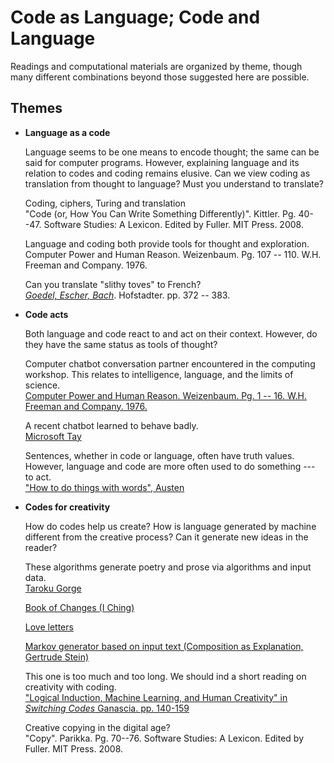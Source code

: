 Code as Language; Code and Language
===================================

Readings and computational materials are organized by theme, though many different combinations beyond those suggested here are possible.

Themes
------

-   **Language as a code**

    Language seems to be one means to encode thought; the same can be said for computer programs. However, explaining language and its relation to codes and coding remains elusive. Can we view coding as translation from thought to language? Must you understand to translate?

     Coding, ciphers, Turing and translation  
    "Code (or, How You Can Write Something Differently)". Kittler. Pg. 40--47. Software Studies: A Lexicon. Edited by Fuller. MIT Press. 2008.

    Language and coding both provide tools for thought and exploration.  
    Computer Power and Human Reason. Weizenbaum. Pg. 107 -- 110. W.H. Freeman and Company. 1976.

    Can you translate "slithy toves" to French?  
    *[Goedel, Escher, Bach]()*. Hofstadter. pp. 372 -- 383.

-   **Code acts**

    Both language and code react to and act on their context. However, do they have the same status as tools of thought?

    Computer chatbot conversation partner encountered in the computing workshop. This relates to intelligence, language, and the limits of science.  
    [Computer Power and Human Reason. Weizenbaum. Pg. 1 -- 16. W.H. Freeman and Company. 1976.](https://cyborgdigitalculture.files.wordpress.com/2013/09/24-weizenbaum-03.pdf)

    A recent chatbot learned to behave badly.  
    [Microsoft Tay](https://en.wikipedia.org/wiki/Tay_(bot))

    Sentences, whether in code or language, often have truth values. However, language and code are more often used to do something --- to act.  
    ["How to do things with words", Austen](http://www.ling.upenn.edu/~rnoyer/courses/103/Austin.pdf)

-   **Codes for creativity**

    How do codes help us create? How is language generated by machine different from the creative process? Can it generate new ideas in the reader?

    These algorithms generate poetry and prose via algorithms and input data.  
    [Taroku Gorge](http://nickm.com/taroko_gorge)

    [Book of Changes (I Ching)](http://www.onlineclarity.co.uk/reading/free-online-i-ching)

    [Love letters](http://bardcollege.github.io/dialogs/loveletter.html)

    [Markov generator based on input text (Composition as Explanation, Gertrude Stein)](http://bardcollege.github.io/dialogs/notebook3.html)

    This one is too much and too long. We should ind a short reading on creativity with coding.  
    ["Logical Induction, Machine Learning, and Human Creativity" in *Switching Codes* Ganascia. pp. 140-159](http://www-poleia.lip6.fr/~ganascia/Publications?action=AttachFile&do=view&target=draft_SwitchingCodes.pdf)

    Creative copying in the digital age?  
    "Copy". Parikka. Pg. 70--76. Software Studies: A Lexicon. Edited by Fuller. MIT Press. 2008.
